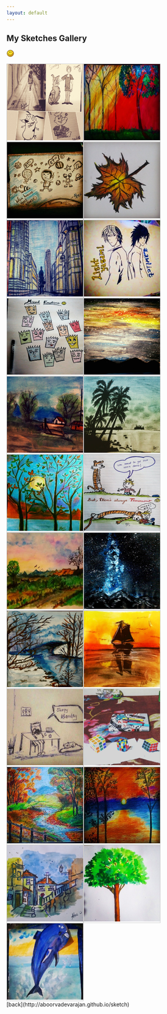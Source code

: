 ```yaml
---
layout: default
---
```



<style>
div.gallery {
  border: 1px solid #ccc;
}

div.gallery:hover {
  border: 1px solid #777;
}


div.desc {
  padding: 15px;
  text-align: center;
}

* {
  box-sizing: border-box;
}

.responsive {
  float: left;
}



.clearfix:after {
  content: "";
  display: table;
  clear: both;
}
</style>

<p><h2>My Sketches Gallery </h2> <img src="/images/smile.png"> </p>

<div class="responsive">
  <div class="gallery">
    <a target="_blank" href="/images/sketches/1.jpg">
      <img src="/images/sketches/1.jpg" width="200px" height="200px">
    </a>
  </div>
</div>


<div class="responsive">
  <div class="gallery">
    <a target="_blank" href="/images/sketches/2.jpg">
      <img src="/images/sketches/2.jpg" alt="" width="200px" height="200px">
    </a>
    
  </div>
</div>

<div class="responsive">
  <div class="gallery">
    <a target="_blank" href="/images/sketches/3.jpg">
      <img src="/images/sketches/3.jpg" alt="" width="200px" height="200px">
    </a>
    
  </div>
</div>

<div class="responsive">
  <div class="gallery">
    <a target="_blank" href="/images/sketches/4.jpg">
      <img src="/images/sketches/4.jpg" alt="" width="200px" height="200px">
    </a>
    
  </div>
</div>

<div class="responsive">
  <div class="gallery">
    <a target="_blank" href="/images/sketches/5.jpg">
      <img src="/images/sketches/5.jpg" alt="" width="200px" height="200px">
    </a>
    
  </div>
</div>

<div class="responsive">
  <div class="gallery">
    <a target="_blank" href="/images/sketches/6.jpg">
      <img src="/images/sketches/6.jpg" alt="" width="200px" height="200px">
    </a>
    
  </div>
</div>

<div class="responsive">
  <div class="gallery">
    <a target="_blank" href="/images/sketches/7.jpg">
      <img src="/images/sketches/7.jpg" alt="" width="200px" height="200px">
    </a>
    
  </div>
</div>

<div class="responsive">
  <div class="gallery">
    <a target="_blank" href="/images/sketches/8.jpg">
      <img src="/images/sketches/8.jpg" alt="" width="200px" height="200px">
    </a>
    
  </div>
</div>

<div class="responsive">
  <div class="gallery">
    <a target="_blank" href="/images/sketches/9.jpg">
      <img src="/images/sketches/9.jpg" alt="" width="200px" height="200px">
    </a>
    
  </div>
</div>

<div class="responsive">
  <div class="gallery">
    <a target="_blank" href="/images/sketches/10.jpg">
      <img src="/images/sketches/10.jpg" alt="" width="200px" height="200px">
    </a>
    
  </div>
</div>

<div class="responsive">
  <div class="gallery">
    <a target="_blank" href="/images/sketches/11.jpg">
      <img src="/images/sketches/11.jpg" alt="" width="200px" height="200px">
    </a>
    
  </div>
</div>

<div class="responsive">
  <div class="gallery">
    <a target="_blank" href="/images/sketches/12.jpg">
      <img src="/images/sketches/12.jpg" alt="" width="200px" height="200px">
    </a>
    
  </div>
</div>

<div class="responsive">
  <div class="gallery">
    <a target="_blank" href="/images/sketches/13.jpg">
      <img src="/images/sketches/13.jpg" alt="" width="200px" height="200px">
    </a>
    
  </div>
</div>

<div class="responsive">
  <div class="gallery">
    <a target="_blank" href="/images/sketches/14.jpg">
      <img src="/images/sketches/14.jpg" alt="" width="200px" height="200px">
    </a>
    
  </div>
</div>

<div class="responsive">
  <div class="gallery">
    <a target="_blank" href="/images/sketches/15.jpg">
      <img src="/images/sketches/15.jpg" alt="" width="200px" height="200px">
    </a>
    
  </div>
</div>

<div class="responsive">
  <div class="gallery">
    <a target="_blank" href="/images/sketches/16.jpg">
      <img src="/images/sketches/16.jpg" alt="" width="200px" height="200px">
    </a>
    
  </div>
</div>

<div class="responsive">
  <div class="gallery">
    <a target="_blank" href="/images/sketches/17.jpg">
      <img src="/images/sketches/17.jpg" alt="" width="200px" height="200px">
    </a>
    
  </div>
</div>

<div class="responsive">
  <div class="gallery">
    <a target="_blank" href="/images/sketches/18.jpg">
      <img src="/images/sketches/18.jpg" alt="" width="200px" height="200px">
    </a>
    
  </div>
</div>

<div class="responsive">
  <div class="gallery">
    <a target="_blank" href="/images/sketches/19.jpg">
      <img src="/images/sketches/19.jpg" alt="" width="200px" height="200px">
    </a>
    
  </div>
</div>

<div class="responsive">
  <div class="gallery">
    <a target="_blank" href="/images/sketches/20.jpg">
      <img src="/images/sketches/20.jpg" alt="" width="200px" height="200px">
    </a>
    
  </div>
</div>

<div class="responsive">
  <div class="gallery">
    <a target="_blank" href="/images/sketches/21.jpg">
      <img src="/images/sketches/21.jpg" alt="" width="200px" height="200px">
    </a>
    
  </div>
</div>

<div class="responsive">
  <div class="gallery">
    <a target="_blank" href="/images/sketches/22.jpg">
      <img src="/images/sketches/22.jpg" alt="" width="200px" height="200px">
    </a>
    
  </div>
</div>

<div class="responsive">
  <div class="gallery">
    <a target="_blank" href="/images/sketches/23.jpg">
      <img src="/images/sketches/23.jpg" alt="" width="200px" height="200px">
    </a>
    
  </div>
</div>

<div class="responsive">
[back](http://aboorvadevarajan.github.io/sketch)
</div>
<div class="clearfix"></div>


